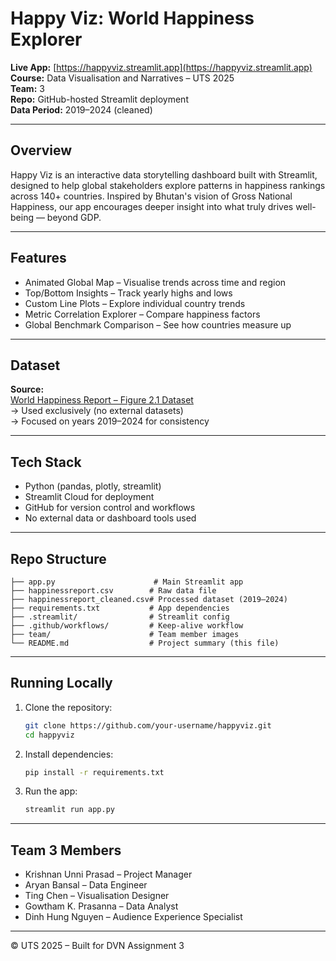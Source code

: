 # Happy Viz: World Happiness Explorer

**Live App:** [https://happyviz.streamlit.app](https://happyviz.streamlit.app)  
**Course:** Data Visualisation and Narratives – UTS 2025  
**Team:** 3  
**Repo:** GitHub-hosted Streamlit deployment  
**Data Period:** 2019–2024 (cleaned)

---

## Overview

Happy Viz is an interactive data storytelling dashboard built with Streamlit, designed to help global stakeholders explore patterns in happiness rankings across 140+ countries. Inspired by Bhutan's vision of Gross National Happiness, our app encourages deeper insight into what truly drives well-being — beyond GDP.

---

## Features

- Animated Global Map – Visualise trends across time and region  
- Top/Bottom Insights – Track yearly highs and lows  
- Custom Line Plots – Explore individual country trends  
- Metric Correlation Explorer – Compare happiness factors  
- Global Benchmark Comparison – See how countries measure up

---

## Dataset

**Source:**  
[World Happiness Report – Figure 2.1 Dataset](https://worldhappiness.report/data-sharing/)  
→ Used exclusively (no external datasets)  
→ Focused on years 2019–2024 for consistency

---

## Tech Stack

- Python (pandas, plotly, streamlit)  
- Streamlit Cloud for deployment  
- GitHub for version control and workflows  
- No external data or dashboard tools used

---

## Repo Structure

```
├── app.py                      # Main Streamlit app
├── happinessreport.csv        # Raw data file
├── happinessreport_cleaned.csv# Processed dataset (2019–2024)
├── requirements.txt           # App dependencies
├── .streamlit/                # Streamlit config
├── .github/workflows/         # Keep-alive workflow
├── team/                      # Team member images
└── README.md                  # Project summary (this file)
```

---

## Running Locally

1. Clone the repository:
   ```bash
   git clone https://github.com/your-username/happyviz.git
   cd happyviz
   ```

2. Install dependencies:
   ```bash
   pip install -r requirements.txt
   ```

3. Run the app:
   ```bash
   streamlit run app.py
   ```

---

## Team 3 Members

- Krishnan Unni Prasad – Project Manager  
- Aryan Bansal – Data Engineer  
- Ting Chen – Visualisation Designer  
- Gowtham K. Prasanna – Data Analyst  
- Dinh Hung Nguyen – Audience Experience Specialist

---

© UTS 2025 – Built for DVN Assignment 3
